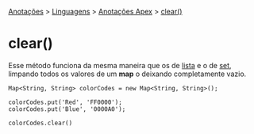 <link rel="stylesheet" type="text/css" href="../../CSS/dark-theme.css">

[Anotações](../../) > [Linguagens](../Index.md) > [Anotações Apex](./Index.md) > [clear()](./MapClear.md)

# clear()

Esse método funciona da mesma maneira que os de [lista](./ListClear.md) e o de [set](./SetClear.md), limpando todos os valores de um **map** o deixando completamente vazio.

```apex
Map<String, String> colorCodes = new Map<String, String>();

colorCodes.put('Red', 'FF0000');
colorCodes.put('Blue', '0000A0');

colorCodes.clear()
```
